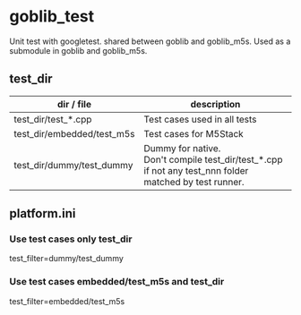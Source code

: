# goblib\_test
Unit test with googletest. shared between goblib and goblib\_m5s.
Used as a submodule in goblib and goblib\_m5s.

## test_dir

| dir / file | description|
|---|---|
|test\_dir/test\_\*.cpp| Test cases used in all tests |
|test\_dir/embedded/test\_m5s| Test cases for M5Stack |
|test\_dir/dummy/test\_dummy| Dummy for native.<br> Don't compile test\_dir/test_*.cpp if not any test\_nnn folder matched by test runner.|

## platform.ini

### Use test cases only test\_dir
test\_filter=dummy/test_dummy

### Use test cases embedded/test\_m5s and test\_dir
test\_filter=embedded/test_m5s

